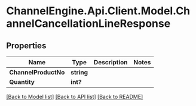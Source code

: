 # ChannelEngine.Api.Client.Model.ChannelCancellationLineResponse
## Properties

Name | Type | Description | Notes
------------ | ------------- | ------------- | -------------
**ChannelProductNo** | **string** |  | 
**Quantity** | **int?** |  | 

[[Back to Model list]](../README.md#documentation-for-models) [[Back to API list]](../README.md#documentation-for-api-endpoints) [[Back to README]](../README.md)

